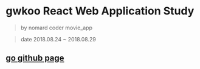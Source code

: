 #  gwkoo React Web Application Study

>by nomard coder movie_app

>date 2018.08.24 ~ 2018.08.29 

## [go github page](https://gwkoo.github.io/react-study/)
